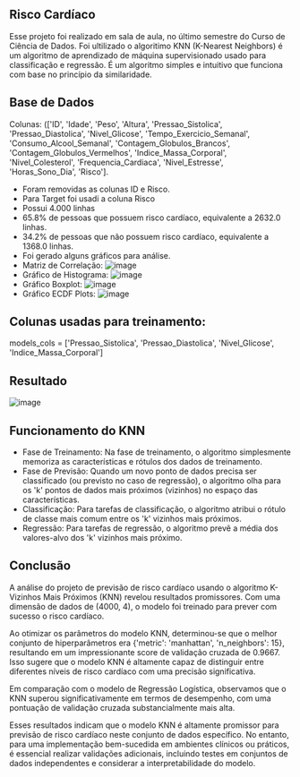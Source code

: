 ## Risco Cardíaco 

Esse projeto foi realizado em sala de aula, no último semestre do Curso de Ciência de Dados. 
Foi ultilizado o algoritimo KNN (K-Nearest Neighbors) é um algoritmo de aprendizado de máquina supervisionado usado para classificação e regressão. 
É um algoritmo simples e intuitivo que funciona com base no princípio da similaridade.

## Base de Dados
Colunas:
(['ID', 'Idade', 'Peso', 'Altura', 'Pressao_Sistolica',
       'Pressao_Diastolica', 'Nivel_Glicose', 'Tempo_Exercicio_Semanal',
       'Consumo_Alcool_Semanal', 'Contagem_Globulos_Brancos',
       'Contagem_Globulos_Vermelhos', 'Indice_Massa_Corporal',
       'Nivel_Colesterol', 'Frequencia_Cardiaca', 'Nivel_Estresse',
       'Horas_Sono_Dia', 'Risco'].
       
- Foram removidas as colunas ID e Risco.
- Para Target foi usadi a coluna Risco
- Possui 4.000 linhas
- 65.8% de pessoas que possuem risco cardíaco, equivalente a 2632.0 linhas.
- 34.2% de pessoas que não possuem risco cardíaco, equivalente a 1368.0 linhas.
  <br>
- Foi gerado alguns gráficos para análise.
- Matriz de Correlação: 
 ![image](https://github.com/iancaabreu/Projeto-1/assets/102169504/29ae9f7a-12d4-4b88-9271-e675c528124d)
- Gráfico de Histograma:
 ![image](https://github.com/iancaabreu/Projeto-1/assets/102169504/ccdc9a31-030f-42db-9be3-affa317fc918)
- Gráfico Boxplot:
 ![image](https://github.com/iancaabreu/Projeto-1/assets/102169504/43bd79fd-37a5-4f8e-aee6-495e9c39a83a)
- Gráfico ECDF Plots:
  ![image](https://github.com/iancaabreu/Projeto-1/assets/102169504/9b4bfe62-bb49-4a89-a32d-683142806efd)

## Colunas usadas para treinamento:
models_cols = ['Pressao_Sistolica', 'Pressao_Diastolica', 'Nivel_Glicose', 'Indice_Massa_Corporal']

## Resultado 

![image](https://github.com/iancaabreu/Projeto-1/assets/102169504/9cf0158a-e848-4dc5-9b5a-cbc44db86864)


## Funcionamento do KNN 
- Fase de Treinamento: Na fase de treinamento, o algoritmo simplesmente memoriza as características e rótulos dos dados de treinamento.
- Fase de Previsão: Quando um novo ponto de dados precisa ser classificado (ou previsto no caso de regressão), o algoritmo olha para os 'k' pontos de dados mais próximos (vizinhos) no espaço das características.
- Classificação: Para tarefas de classificação, o algoritmo atribui o rótulo de classe mais comum entre os 'k' vizinhos mais próximos.
- Regressão: Para tarefas de regressão, o algoritmo prevê a média dos valores-alvo dos 'k' vizinhos mais próximo.

## Conclusão  

A análise do projeto de previsão de risco cardíaco usando o algoritmo K-Vizinhos Mais Próximos (KNN) revelou resultados promissores. Com uma dimensão de dados de (4000, 4), o modelo foi treinado para prever com sucesso o risco cardíaco.

Ao otimizar os parâmetros do modelo KNN, determinou-se que o melhor conjunto de hiperparâmetros era {'metric': 'manhattan', 'n_neighbors': 15}, resultando em um impressionante score de validação cruzada de 0.9667. Isso sugere que o modelo KNN é altamente capaz de distinguir entre diferentes níveis de risco cardíaco com uma precisão significativa.

Em comparação com o modelo de Regressão Logística, observamos que o KNN superou significativamente em termos de desempenho, com uma pontuação de validação cruzada substancialmente mais alta.

Esses resultados indicam que o modelo KNN é altamente promissor para previsão de risco cardíaco neste conjunto de dados específico. No entanto, para uma implementação bem-sucedida em ambientes clínicos ou práticos, é essencial realizar validações adicionais, incluindo testes em conjuntos de dados independentes e considerar a interpretabilidade do modelo.






  
